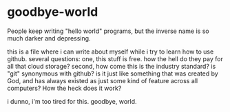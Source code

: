 # goodbye-world
People keep writing "hello world" programs, but the inverse name is so much darker and depressing.


this is a file where i can write about myself while i try to learn how to use github.
several questions: one, this stuff is free. how the hell do they pay for all that cloud storage?
second, how come this is the industry standard? is "git" synonymous with github? is it just like something that was created by God, and has always existed as just some kind of feature across all computers? How the heck does it work?

i dunno, i'm too tired for this. goodbye, world.
